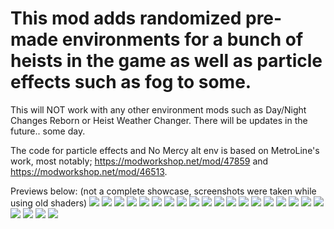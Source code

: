 # This mod adds randomized pre-made environments for a bunch of heists in the game as well as particle effects such as fog to some.

This will NOT work with any other environment mods such as Day/Night Changes Reborn or Heist Weather Changer. There will be updates in the future.. some day.

The code for particle effects and No Mercy alt env is based on MetroLine's work, most notably; https://modworkshop.net/mod/47859 and https://modworkshop.net/mod/46513.

Previews below: (not a complete showcase, screenshots were taken while using old shaders)
![](https://raw.githubusercontent.com/Sokolov49/pepemods/refs/heads/main/screenshots-ignore/20250716211153_1.jpg)
![](https://raw.githubusercontent.com/Sokolov49/pepemods/refs/heads/main/screenshots-ignore/20250705215538_1.jpg)
![](https://raw.githubusercontent.com/Sokolov49/pepemods/refs/heads/main/screenshots-ignore/20250705222033_1.jpg)
![](https://raw.githubusercontent.com/Sokolov49/pepemods/refs/heads/main/screenshots-ignore/20250705222044_1.jpg)
![](https://raw.githubusercontent.com/Sokolov49/pepemods/refs/heads/main/screenshots-ignore/20250705223135_1.jpg)
![](https://raw.githubusercontent.com/Sokolov49/pepemods/refs/heads/main/screenshots-ignore/20250705223143_1.jpg)
![](https://raw.githubusercontent.com/Sokolov49/pepemods/refs/heads/main/screenshots-ignore/20250706100534_1.jpg)
![](https://raw.githubusercontent.com/Sokolov49/pepemods/refs/heads/main/screenshots-ignore/20250706104458_1.jpg)
![](https://raw.githubusercontent.com/Sokolov49/pepemods/refs/heads/main/screenshots-ignore/20250706122902_1.jpg)
![](https://raw.githubusercontent.com/Sokolov49/pepemods/refs/heads/main/screenshots-ignore/20250706175308_1.jpg)
![](https://raw.githubusercontent.com/Sokolov49/pepemods/refs/heads/main/screenshots-ignore/20250706175022_1.jpg)
![](https://raw.githubusercontent.com/Sokolov49/pepemods/refs/heads/main/screenshots-ignore/20250707151325_1.jpg)
![](https://raw.githubusercontent.com/Sokolov49/pepemods/refs/heads/main/screenshots-ignore/20250707163136_1.jpg)
![](https://raw.githubusercontent.com/Sokolov49/pepemods/refs/heads/main/screenshots-ignore/20250713135459_1.jpg)
![](https://raw.githubusercontent.com/Sokolov49/pepemods/refs/heads/main/screenshots-ignore/20250709132035_1.jpg)
![](https://raw.githubusercontent.com/Sokolov49/pepemods/refs/heads/main/screenshots-ignore/20250709132836_1.jpg)
![](https://raw.githubusercontent.com/Sokolov49/pepemods/refs/heads/main/screenshots-ignore/20250709125939_1.jpg)
![](https://raw.githubusercontent.com/Sokolov49/pepemods/refs/heads/main/screenshots-ignore/20250709125551_1.jpg)
![](https://raw.githubusercontent.com/Sokolov49/pepemods/refs/heads/main/screenshots-ignore/20250716025149_1.jpg)
![](https://raw.githubusercontent.com/Sokolov49/pepemods/refs/heads/main/screenshots-ignore/20250719180848_1.jpg)
![](https://raw.githubusercontent.com/Sokolov49/pepemods/refs/heads/main/screenshots-ignore/20250719182732_1.jpg)
![](https://raw.githubusercontent.com/Sokolov49/pepemods/refs/heads/main/screenshots-ignore/20250720005630_1.jpg)
![](https://raw.githubusercontent.com/Sokolov49/pepemods/refs/heads/main/screenshots-ignore/20250723183727_1.jpg)
